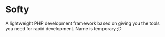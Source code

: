 Softy
=====

A lightweight PHP development framework based on giving you the tools you need for rapid development. Name is temporary ;D